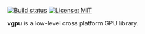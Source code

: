 [![Build status](https://github.com/amerkoleci/vgpu/workflows/Build/badge.svg)](https://github.com/amerkoleci/vgpu/actions)
[![License: MIT](https://img.shields.io/badge/License-MIT-green.svg)](https://github.com/amerkoleci/vgpu/blob/main/LICENSE)

**vgpu** is a low-level cross platform GPU library.
